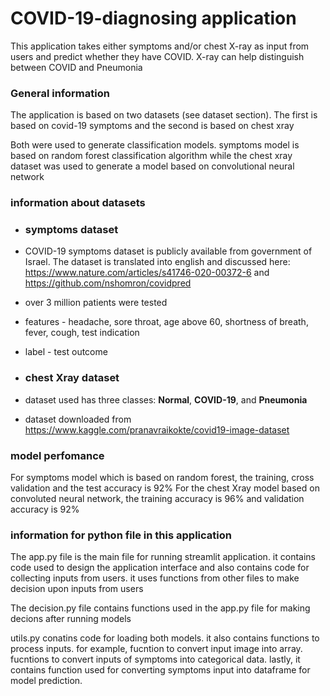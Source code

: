 # COVID-19-diagnosing application
This application takes either symptoms and/or chest X-ray as input from users and predict whether they have COVID. X-ray can help distinguish between COVID and Pneumonia

### General information
The application is based on two datasets (see dataset section). The first is based on covid-19 symptoms and the second is based on chest xray

Both were used to generate classification models. symptoms model is based on random forest classification algorithm while the chest xray dataset was used to generate a model based on convolutional neural network

### information about datasets

- ### symptoms dataset

- COVID-19 symptoms dataset is publicly available from government of Israel. The dataset is translated into english and discussed here: https://www.nature.com/articles/s41746-020-00372-6 and https://github.com/nshomron/covidpred
- over 3 million patients were tested 
- features - headache, sore throat, age above 60, shortness of breath, fever, cough, test indication
- label - test outcome 

- ### chest Xray dataset
-  dataset used has three classes: **Normal**, **COVID-19**, and **Pneumonia**
-  dataset downloaded from https://www.kaggle.com/pranavraikokte/covid19-image-dataset

### model perfomance 
For symptoms model which is based on random forest, the training, cross validation and the test accuracy is 92%
For the chest Xray model based on convoluted neural network, the training accuracy is 96% and validation accuracy is 92%

### information for python file in this application
The app.py file is the main file for running streamlit application. it contains code used to design the application interface and also contains code for collecting inputs from users. it uses functions from other files to make decision upon inputs from users

The decision.py file contains functions used in the app.py file for making decions after running models


utils.py conatins code for loading both models. it also contains functions to process inputs. for example, fucntion to convert input image into array. fucntions to convert inputs of symptoms into categorical data. lastly, it contains function used for converting symptoms input into dataframe for model prediction.


